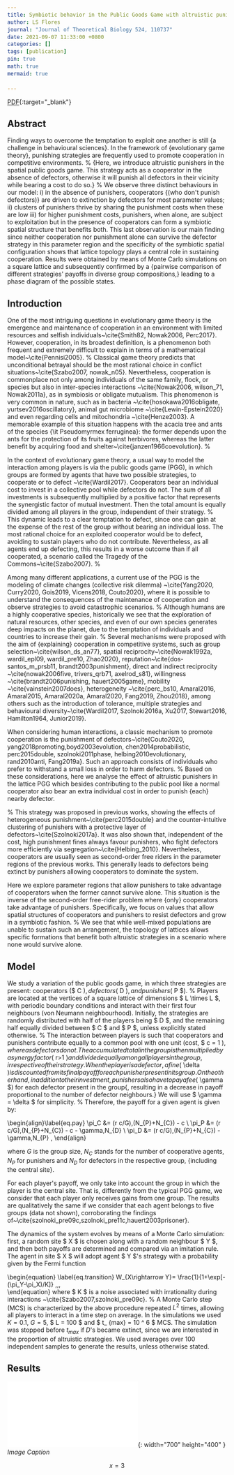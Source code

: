 ```yaml
---
title: Symbiotic behavior in the Public Goods Game with altruistic punishment
author: LS Flores
journal: "Journal of Theoretical Biology 524, 110737"
date: 2021-09-07 11:33:00 +0800
categories: []
tags: [publication]
pin: true
math: true
mermaid: true

---
```


[PDF](/papers/symbiotic/1-s2.0-S0022519321001594-main.pdf){:target="_blank"}
<style>
  .content {
    text-align: justify;
    text-justify: inter-word; /* You can also use 'inter-character' for a different effect */
  }
</style>



## Abstract

Finding ways to overcome the temptation to exploit one another is still {a challenge in behavioural sciences}. In the framework of {evolutionary game theory}, punishing strategies are frequently used to promote cooperation in competitive environments. 
%
{Here, we introduce altruistic punishers in the spatial public goods game. This strategy acts as a cooperator in the absence of defectors, otherwise it will punish all defectors in their vicinity while bearing a cost to do so.}
%
We observe three distinct behaviours in our model: i) in the absence of punishers, cooperators {(who don't punish defectors)} are driven to extinction by defectors for most parameter values; ii) clusters of punishers thrive by sharing the punishment costs when these are low iii) for higher punishment costs, punishers, when alone, are subject to exploitation but in the presence of cooperators can form a symbiotic spatial structure that benefits both. 
This last observation is our main finding since neither cooperation nor punishment alone can survive the defector strategy in this parameter region and the specificity of the symbiotic spatial configuration shows that lattice topology plays a central role in sustaining cooperation. Results were obtained by means of  Monte Carlo simulations on a square lattice and subsequently confirmed by a {pairwise comparison of different strategies' payoffs in diverse group compositions,} leading to a phase diagram of the possible states.



## Introduction

One of the most intriguing questions in evolutionary game theory is the emergence and maintenance of cooperation in an environment with limited resources and selfish individuals~\cite{Smith82, Nowak2006, Perc2017}. However, cooperation, in its broadest definition, is a phenomenon both frequent and extremely difficult to explain in terms of a mathematical model~\cite{Pennisi2005}.
%
Classical game theory predicts that unconditional betrayal should be the most rational choice in conflict situations~\cite{Szabo2007, nowak_n05}. Nevertheless, cooperation is commonplace not only among individuals of the same family, flock, or species but also in inter-species interactions ~\cite{Nowak2006, wilson_71,  Nowak2011a}, as in symbiosis or obligate mutualism. This phenomenon is very common in nature, such as in bacteria ~\cite{hosokawa2016obligate, yurtsev2016oscillatory}, animal gut microbiome ~\cite{Lewin-Epstein2020} and even regarding cells and mitochondria ~\cite{Henze2003}.  A memorable example of this situation happens with the acacia tree and ants of the species {\it Pseudomyrmex ferruginea}: the former depends upon the ants for the protection of its fruits against herbivores,  whereas the latter benefit by acquiring food and shelter~\cite{janzen1966coevolution}.
%

In the context of evolutionary game theory, a usual way to model the interaction among players is via the public goods game (PGG), in which groups are formed by agents that have two possible strategies, to cooperate or to defect ~\cite{Wardil2017}. Cooperators bear an individual cost to invest in a collective pool while defectors do not. The sum of all investments is subsequently multiplied by a positive factor that represents the synergistic factor of mutual investment. Then the total amount is equally divided among all players in the group, independent of their strategy. 
%
This dynamic leads to a clear temptation to defect, since one can gain at the expense of the rest of the group without bearing an individual loss. The most rational choice for an exploited cooperator would be to defect, avoiding to sustain players who do not contribute. Nevertheless, as all agents end up defecting, this results in a worse outcome than if all cooperated, a scenario called the Tragedy of the Commons~\cite{Szabo2007}.
%

Among many different applications, a current use of the PGG is the modeling of climate changes (collective risk dilemma) ~\cite{Yang2020, Curry2020, Gois2019, Vicens2018, Couto2020}, where it is possible to understand the consequences of the maintenance of cooperation and observe strategies to avoid catastrophic scenarios. 
%
Although humans are a highly cooperative species, historically we see that the exploration of natural resources, other species, and even of our own species generates deep impacts on the planet, due to the temptation of individuals and countries to increase their gain.
%
Several mechanisms were proposed with the aim of {explaining} cooperation in competitive systems, such as group selection~\cite{wilson_ds_an77}, spatial reciprocity~\cite{Nowak1992a, wardil_epl09, wardil_pre10, Zhao2020}, reputation~\cite{dos-santos_m_prsb11, brandt2003punishment}, direct and indirect reciprocity  ~\cite{nowak2006five, trivers_qrb71, axelrod_s81}, willingness ~\cite{brandt2006punishing, hauert2005game}, mobility ~\cite{vainstein2007does}, heterogeneity  ~\cite{perc_bs10, Amaral2016, Amaral2015, Amaral2020a, Amaral2020, Fang2019, Zhou2018}, among others such as the introduction of tolerance, multiple strategies and behavioural diversity~\cite{Wardil2017, Szolnoki2016a, Xu2017, Stewart2016, Hamilton1964, Junior2019}. 
 
When considering human interactions, a classic mechanism to promote cooperation is the punishment of defectors~\cite{Couto2020, yang2018promoting,boyd2003evolution, chen2014probabilistic, perc2015double, szolnoki2011phase, helbing2010evolutionary, rand2010anti, Fang2019a}. Such an approach consists of individuals who prefer
to withstand a small loss in order to harm defectors.
%
Based on these considerations, here we analyse the effect of altruistic punishers in the lattice PGG which besides contributing to the public pool like a normal cooperator also bear an extra individual cost in order to punish {each} nearby defector.

%
This strategy was proposed in previous works, showing the effects of heterogeneous punishment~\cite{perc2015double} and the counter-intuitive clustering of punishers with a protective layer of defectors~\cite{Szolnoki2017a}. It was also shown that,  independent of the cost, high punishment fines always favour punishers, who fight defectors more efficiently via segregation~\cite{Helbing_2010}. Nevertheless, cooperators are usually seen as second-order free riders in the parameter regions of the previous works. This generally leads to defectors being extinct by punishers allowing cooperators to dominate the system.

Here we explore parameter regions that allow punishers to take advantage of cooperators when the former cannot survive alone. This situation is the inverse of the second-order free-rider problem where {only} cooperators take advantage of punishers.
Specifically,  we focus on values that allow spatial structures of cooperators and punishers to resist defectors and grow in a symbiotic fashion.
%
We see that while well-mixed populations are unable to sustain such an arrangement, the topology of lattices allows specific formations that benefit both altruistic strategies in a scenario where none would survive alone. 


## Model


We study a variation of the public goods game, in which three strategies are present: cooperators ($ C $), defectors ($ D $), and punishers ($ P $).
%
Players are located at the vertices of a square lattice of dimensions $ L \times L $, with periodic boundary conditions and interact with their first four neighbours (von Neumann neighbourhood). Initially, the strategies are randomly distributed with half of the players being $ D $, and the remaining half equally divided between $ C $ and $ P $, unless explicitly stated otherwise.
%
The interaction between players is such that cooperators and punishers contribute equally to a common pool with one unit (cost, $ c = 1 $), whereas defectors do not. The accumulated total in the group is then multiplied by a synergy factor ($ r>1 $) and divided equally among all players in the group, irrespective of their strategy.
%
When the player is a defector, a fine ($ \delta $) is discounted from its final payoff for each punisher present in its group. On the other hand, in addition to their investment, punishers also have to pay a fee ($ \gamma $) for each defector present in the group{, resulting in a decrease in payoff proportional to the number of defector neighbours.} We will use $ \gamma = \delta $ for simplicity.
%
Therefore, the payoff for a given agent is given by:

\begin{align}\label{eq.pay}
\pi_C &= (r c/G)\,(N_{P}+N_{C}) - c \\
\pi_P &= (r c/G)\,(N_{P}+N_{C}) - c - \gamma\,N_{D} \\ 
\pi_D &= (r c/G)\,(N_{P}+N_{C}) - \gamma\,N_{P} ,
\end{align}

where $G$ is the group size, $N_C$ stands for the number of cooperative agents, $N_P$ for punishers and $N_D$ for defectors in the respective group, {including the central site}.

For each player's payoff, we only take into account the group in which the player is the central site. That is, differently from the typical PGG game, we consider that each player only receives gains from one group. The results are qualitatively the same if we consider that each agent belongs to five groups (data not shown), corroborating the findings of~\cite{szolnoki_pre09c,szolnoki_pre11c,hauert2003prisoner}.

The dynamics of the system evolves by means of a Monte Carlo simulation: first, a random site $ X $ is chosen along with a random neighbour $ Y $, and then both payoffs are determined and compared via an imitation rule. The agent in site $ X $  will adopt agent $ Y $'s strategy with a probability given by the Fermi function

  \begin{equation}
  \label{eq.transition}
     W_{X\rightarrow Y}= \frac{1}{1+\exp[-(\pi_Y-\pi_X)/K]} \,\,,   
 \end{equation}
where $ K $ is a noise associated with irrationality during interactions ~\cite{Szabo2007,szolnoki_pre09c}. 
%
A Monte Carlo step (MCS) is characterized by the above procedure repeated $L^2$ times, allowing all players to interact in a time step on average. In the simulations we used $K=0.1$, $G=5$, $ L = 100 $ and $ t_ {max} = 10 ^ 6 $ MCS. The simulation was stopped before $t_{max}$ if $D$'s became extinct, since we are interested in the proportion of altruistic strategies. We used averages over $100$ independent samples to generate  the results, unless  otherwise stated. 

## Results



![aaa](/papers/symbiotic/figs/fig1_hmf_cores.pdf){: width="700" height="400" }
_Image Caption_


$$ x = 3 $$